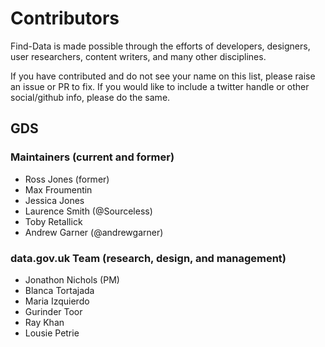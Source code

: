 # Contributors

Find-Data is made possible through the efforts of developers, designers, user researchers, content writers, and many other disciplines.

If you have contributed and do not see your name on this list, please raise an issue or PR to fix. If you would like to include a twitter handle or other social/github info, please do the same.

## GDS
### Maintainers (current and former)
* Ross Jones (former)
* Max Froumentin
* Jessica Jones
* Laurence Smith (@Sourceless)
* Toby Retallick
* Andrew Garner (@andrewgarner)

### data.gov.uk Team (research, design, and management)
* Jonathon Nichols (PM)
* Blanca Tortajada
* Maria Izquierdo
* Gurinder Toor
* Ray Khan
* Lousie Petrie
